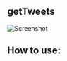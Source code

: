 getTweets
---------

![Screenshot](http://farm6.static.flickr.com/5090/5287726320_8a79e7b214_b.jpg)

How to use:
-----------
 
<?php
  
  //include twitter.class API
  include('twitter.class.php');

  //enter screen name
  $screen_name = 'thinkphp';

  //enter number of tweets  
  $amount = 10; 

  //true/false for linkify the tweets
  $obj = new GetTweetsFrom($screen_name,$amount,true);

  echo$obj; 
?>